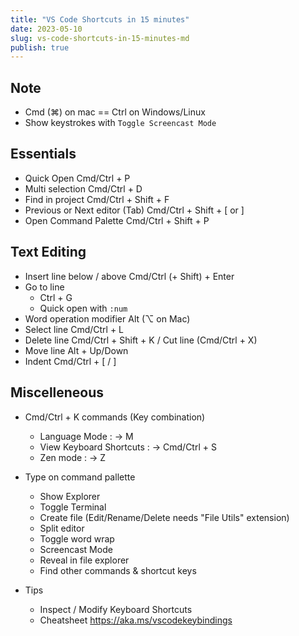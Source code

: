 ```yaml
---
title: "VS Code Shortcuts in 15 minutes"
date: 2023-05-10
slug: vs-code-shortcuts-in-15-minutes-md
publish: true
---
```


## Note
- Cmd (⌘) on mac == Ctrl on Windows/Linux
- Show keystrokes with `Toggle Screencast Mode`

## Essentials
- Quick Open
    Cmd/Ctrl + P
- Multi selection
    Cmd/Ctrl + D
- Find in project
    Cmd/Ctrl + Shift + F
- Previous or Next editor (Tab)
    Cmd/Ctrl + Shift + [ or ]
- Open Command Palette
    Cmd/Ctrl + Shift + P

## Text Editing
- Insert line below / above
    Cmd/Ctrl (+ Shift) + Enter
- Go to line
    - Ctrl + G
    - Quick open with `:num`
- Word operation modifier
    Alt (⌥ on Mac)
- Select line
    Cmd/Ctrl + L
- Delete line
    Cmd/Ctrl + Shift + K / Cut line (Cmd/Ctrl + X)
- Move line
    Alt + Up/Down
- Indent
    Cmd/Ctrl + [ / ]

## Miscelleneous

- Cmd/Ctrl + K commands (Key combination)
    - Language Mode : -> M
    - View Keyboard Shortcuts : -> Cmd/Ctrl + S
    - Zen mode : -> Z

- Type on command pallette
    - Show Explorer
    - Toggle Terminal
    - Create file (Edit/Rename/Delete needs "File Utils" extension)
    - Split editor
    - Toggle word wrap
    - Screencast Mode
    - Reveal in file explorer
    - Find other commands & shortcut keys

- Tips
    - Inspect / Modify Keyboard Shortcuts 
    - Cheatsheet https://aka.ms/vscodekeybindings
